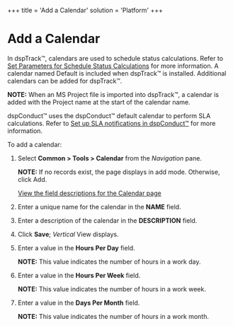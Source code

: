 +++
title = 'Add a Calendar'
solution = 'Platform'
+++

# Add a Calendar

In dspTrack™, calendars are used to schedule status calculations. Refer
to [Set Parameters for Schedule Status
Calculations](../../dspTrack/Use_Cases/Set_Parameters_for_Schedule_Status_Calculation.htm)
for more information. A calendar named Default is included when
dspTrack™ is installed. Additional calendars can be added for
dspTrack™.

<span style="font-weight: bold;">NOTE:</span> When an MS Project file is
imported into dspTrack™, a calendar is added with the Project name at
the start of the calendar name.

dspConduct™ uses the dspConduct™ default calendar to perform SLA
calculations. Refer to [Set up SLA notifications in
dspConduct™](../../../Master_Data_Mgmt/dspConduct/Config/Set_Up_SLA_Notifications.htm)
for more information.

To add a calendar:

1.  Select **Common \> Tools \> Calendar** from the *Navigation* pane.
    
    **NOTE:** If no records exist, the page displays in add mode.
    Otherwise, click Add.
    
    [View the field descriptions for the Calendar
    page](../Page_Desc/Calendar.htm)

2.  Enter a unique name for the calendar in the **NAME** field.

3.  Enter a description of the calendar in the **DESCRIPTION** field.

4.  Click **Save**; *Vertical* View displays.

5.  Enter a value in the **Hours Per Day** field.
    
    **NOTE:** This value indicates the number of hours in a work day.

6.  Enter a value in the **Hours Per Week** field.
    
    **NOTE:** This value indicates the number of hours in a work week.

7.  Enter a value in the **Days Per Month** field.
    
    **NOTE:** This value indicates the number of hours in a work month.
